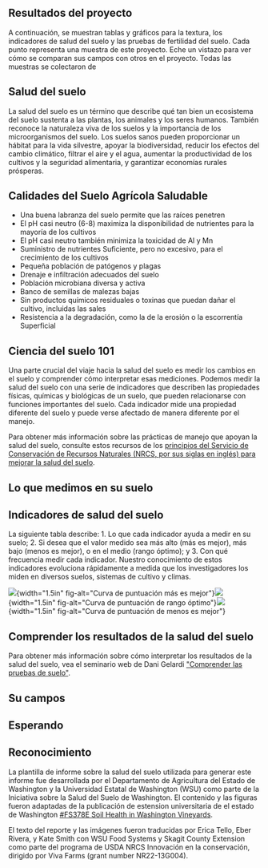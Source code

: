 <!--section:project_results-->
## Resultados del proyecto

A continuación, se muestran tablas y gráficos para la textura, los indicadores
de salud del suelo y las pruebas de fertilidad del suelo. Cada punto representa
una muestra de este proyecto. Eche un vistazo para ver cómo se comparan sus
campos con otros en el proyecto. Todas las muestras se colectaron de 

<!--section:soil_health-->
## Salud del suelo

La salud del suelo es un término que describe qué tan bien un ecosistema del
suelo sustenta a las plantas, los animales y los seres humanos. También reconoce
la naturaleza viva de los suelos y la importancia de los microorganismos del
suelo. Los suelos sanos pueden proporcionar un hábitat para la vida silvestre,
apoyar la biodiversidad, reducir los efectos del cambio climático, filtrar el
aire y el agua, aumentar la productividad de los cultivos y la seguridad
alimentaria, y garantizar economías rurales prósperas.

<!--section:soil_qualities-->
## Calidades del Suelo Agrícola Saludable

-   Una buena labranza del suelo permite que las raíces penetren
-   El pH casi neutro (6-8) maximiza la disponibilidad de nutrientes para la
    mayoría de los cultivos
-   El pH casi neutro también minimiza la toxicidad de Al y Mn
-   Suministro de nutrientes Suficiente, pero no excesivo, para el crecimiento
    de los cultivos
-   Pequeña población de patógenos y plagas
-   Drenaje e infiltración adecuados del suelo
-   Población microbiana diversa y activa
-   Banco de semillas de malezas bajas
-   Sin productos químicos residuales o toxinas que puedan dañar el cultivo,
    incluidas las sales
-   Resistencia a la degradación, como la de la erosión o la escorrentía
    Superficial

<!--section:soil_science-->
## Ciencia del suelo 101

Una parte crucial del viaje hacia la salud del suelo es medir los cambios en el
suelo y comprender cómo interpretar esas mediciones. Podemos medir la salud del
suelo con una serie de indicadores que describen las propiedades físicas,
químicas y biológicas de un suelo, que pueden relacionarse con funciones
importantes del suelo. Cada indicador mide una propiedad diferente del suelo y
puede verse afectado de manera diferente por el manejo.

Para obtener más información sobre las prácticas de manejo que apoyan la salud
del suelo, consulte estos recursos de los [principios del Servicio de
Conservación de Recursos Naturales (NRCS, por sus siglas en inglés) para mejorar
la salud del
suelo](https://www.nrcs.usda.gov/conservation-basics/natural-resource-concerns/soils/soil-health).

<!--section:measured_soil-->
## Lo que medimos en su suelo

<!--section:indicators-->
## Indicadores de salud del suelo

La siguiente tabla describe: 1. Lo que cada indicador ayuda a medir en su suelo;
2. Si desea que el valor medido sea más alto (más es mejor), más bajo (menos es
mejor), o en el medio (rango óptimo); y 3. Con qué frecuencia medir cada
indicador. Nuestro conocimiento de estos indicadores evoluciona rápidamente a
medida que los investigadores los miden en diversos suelos, sistemas de cultivo
y climas.

![](https://raw.githack.com/WA-Department-of-Agriculture/soils/main/figures/curve-more-spanish.png){width="1.5in" fig-alt="Curva de puntuación más es mejor"}![](https://raw.githack.com/WA-Department-of-Agriculture/soils/main/figures/curve-optimal-spanish.png){width="1.5in" fig-alt="Curva de puntuación de rango óptimo"}![](https://raw.githack.com/WA-Department-of-Agriculture/soils/main/figures/curve-less-spanish.png){width="1.5in" fig-alt="Curva de puntuación de menos es mejor"}

<!--section:testing-->
## Comprender los resultados de la salud del suelo

Para obtener más información sobre cómo interpretar los resultados de la salud
del suelo, vea el seminario web de Dani Gelardi ["Comprender las pruebas de
suelo"](https://youtu.be/-ED-gGk4yb8?si=fxfnxqrRqhkGDaiu).


<!--section:your_fields-->
## Su campos

<!--section:looking_forward-->
## Esperando

<!--section:acknowledgements-->
## Reconocimiento
La plantilla de informe sobre la salud del suelo utilizada para generar este
informe fue desarrollada por el Departamento de Agricultura del Estado de
Washington y la Universidad Estatal de Washington (WSU) como parte de la
Iniciativa sobre la Salud del Suelo de Washington. El contenido y las figuras
fueron adaptadas de la publicación de estension universitaria de el estado de
Washington [#FS378E Soil Health in Washington
Vineyards](https://pubs.extension.wsu.edu/soil-health-in-washington-vineyards).

El texto del reporte y las imágenes fueron traducidas por Erica Tello, Eber
Rivera, y Kate Smith con WSU Food Systems y Skagit County Extension como parte
del programa de USDA NRCS Innovación en la conservación, dirigido por Viva Farms
(grant number NR22-13G004).
